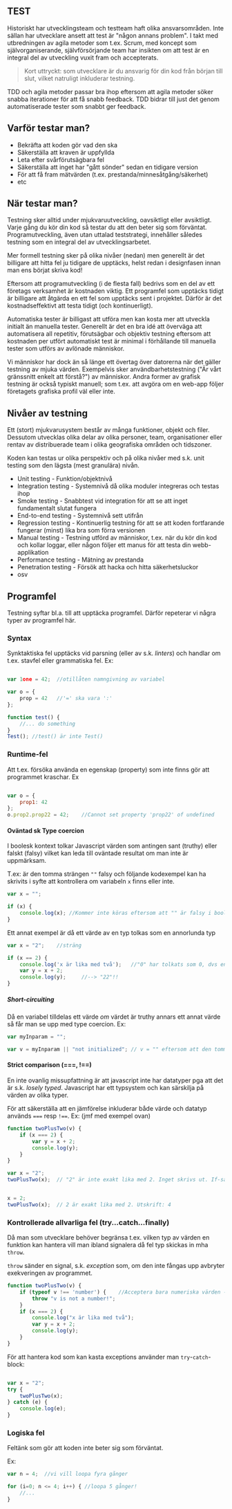 TEST
----


Historiskt har utvecklingsteam och testteam haft olika ansvarsområden. Inte sällan har utvecklare ansett att test är "någon annans problem".
I takt med utbredningen av agila metoder som t.ex. Scrum, med koncept som självorganiserande, självförsörjande team har insikten om att test är en integral del av utveckling vuxit fram och accepterats.
> Kort uttryckt: som utvecklare är du ansvarig för din kod från början till slut, vilket natruligt inkluderar testning.

TDD och agila metoder passar bra ihop eftersom att agila metoder söker snabba iterationer för att få snabb feedback. 
TDD bidrar till just det genom automatiserade tester som snabbt ger feedback.

## Varför testar man?
* Bekräfta att koden gör vad den ska
* Säkerställa att kraven är uppfyllda
* Leta efter svårförutsägbara fel
* Säkerställa att inget har "gått sönder" sedan en tidigare version
* För att få fram mätvärden (t.ex. prestanda/minnesåtgång/säkerhet)
* etc

## När testar man?
Testning sker alltid under mjukvaruutveckling, oavsiktligt eller avsiktligt. Varje gång du kör din kod så testar du att den beter sig som förväntat. Programutveckling, även utan uttalad teststrategi, innehåller således testning som en integral del av utvecklingsarbetet.

Mer formell testning sker på olika nivåer (nedan) men generellt är det billigare att hitta fel ju tidigare de upptäcks, helst redan i designfasen innan man ens börjat skriva kod!

Eftersom att programutveckling (i de flesta fall) bedrivs som en del av ett företags verksamhet är kostnaden viktig. Ett programfel som upptäcks tidigt är billigare att åtgärda en ett fel som upptäcks sent i projektet. Därför är det kostnadseffektivt att testa tidigt (och kontinuerligt).

Automatiska tester är billigast att utföra men kan kosta mer att utveckla initialt än manuella tester. Generellt är det en bra idé att överväga att automatisera all repetitiv, förutsägbar och objektiv testning eftersom att kostnaden per utfört automatiskt test är minimal i förhållande till manuella tester som utförs av avlönade människor. 

Vi människor har dock än så länge ett övertag över datorerna när det gäller testning av mjuka värden. Exempelvis sker användbarhetstestning ("Är vårt gränssnitt enkelt att förstå?") av människor. Andra former av grafisk testning är också typiskt manuell; som t.ex. att avgöra om en web-app följer företagets grafiska profil väl eller inte.


## Nivåer av testning
Ett (stort) mjukvarusystem består av många funktioner, objekt och filer. Dessutom utvecklas olika delar av olika personer, team, organisationer eller rentav av distribuerade team i olika geografiska områden och tidszoner.

Koden kan testas ur olika perspektiv och på olika nivåer med s.k. unit testing som den lägsta (mest granulära) nivån.


* Unit testing - Funktion/objektnivå
* Integration testing - Systemnivå då olika moduler integreras och testas ihop
* Smoke testing - Snabbtest vid integration för att se att inget fundamentalt slutat fungera
* End-to-end testing - Systemnivå sett utifrån
* Regression testing - Kontinuerlig testning för att se att koden fortfarande fungerar (minst) lika bra som förra versionen
* Manual testing - Testning utförd av människor, t.ex. när du kör din kod och kollar loggar, eller någon följer ett manus för att testa din webb-applikation
* Performance testing - Mätning av prestanda
* Penetration testing - Försök att hacka och hitta säkerhetsluckor
* osv


## Programfel

Testning syftar bl.a. till att upptäcka programfel. Därför repeterar vi några typer av programfel här.

### Syntax
Synktaktiska fel upptäcks vid parsning (eller av s.k. _linters_) och handlar om t.ex. stavfel eller grammatiska fel.
Ex:
```javascript

var 1one = 42;  //otillåten namngivning av variabel

var o = {
    prop = 42   //'=' ska vara ':'
};

function test() {
    //... do something
}
Test(); //test() är inte Test()
```

### Runtime-fel
Att t.ex. försöka använda en egenskap (property) som inte finns gör att programmet kraschar.
Ex
```javascript

var o = {
    prop1: 42
};
o.prop2.prop22 = 42;    //Cannot set property 'prop22' of undefined

```

#### Oväntad sk Type coercion
I boolesk kontext tolkar Javascript värden som antingen sant (truthy) eller falskt (falsy) vilket kan leda till oväntade resultat om man inte är uppmärksam.

T.ex: är den tomma strängen `""` falsy och följande kodexempel kan ha skrivits i syfte att kontrollera om variabeln `x` finns eller inte.
```javascript
var x = "";

if (x) {
    console.log(x); //Kommer inte köras eftersom att "" är falsy i boolesk kontext
}

``` 

Ett annat exempel är då ett värde av en typ tolkas som en annorlunda typ
```javascript
var x = "2";    //sträng

if (x == 2) {
    console.log('x är lika med två');   //"0" har tolkats som 0, dvs en sträng tolkas som en integer
    var y = x + 2;
    console.log(y);     //--> "22"!!
}

```

##### Short-circuiting
Då en variabel tilldelas ett värde _om_ värdet är truthy annars ett annat värde så får man se upp med type coercion.
Ex:
```javascript
var myInparam = "";

var v = myInparam || "not initialized"; // v = "" eftersom att den tomma strängen är truthy.

```

#### Strict comparison (===, !==)

En inte ovanlig missupfattning är att javascript inte har datatyper pga att det är s.k. _losely typed_.
Javascript har ett typsystem och kan särskilja på värden av olika typer.

För att säkerställa att en jämförelse inkluderar både värde och datatyp används `===` resp `!==`.
Ex: (jmf med exempel ovan)
```javascript
function twoPlusTwo(v) {
    if (x === 2) {
        var y = x + 2;
        console.log(y);
    }
}

var x = "2";
twoPlusTwo(x);  // "2" är inte exakt lika med 2. Inget skrivs ut. If-satsen evaluerar till false


x = 2;
twoPlusTwo(x);  // 2 är exakt lika med 2. Utskrift: 4

```


### Kontrollerade allvarliga fel (try...catch...finally)
Då man som utvecklare behöver begränsa t.ex. vilken typ av värden en funktion kan hantera vill man ibland signalera då fel typ skickas in mha `throw`.

`throw` sänder en signal, s.k. _exception_ som, om den inte fångas upp avbryter exekveringen av programmet.
```javascript
function twoPlusTwo(v) {
    if (typeof v !== 'number') {    //Acceptera bara numeriska värden - inte t.ex. strängar
        throw "v is not a number!";
    }
    if (x === 2) {
        console.log("x är lika med två");
        var y = x + 2;
        console.log(y);
    }
}

```

För att hantera kod som kan kasta exceptions använder man `try`-`catch`-block:
```javascript

var x = "2";
try {
    twoPlusTwo(x);
} catch (e) {
    console.log(e);
}

```




### Logiska fel
Feltänk som gör att koden inte beter sig som förväntat.

Ex:
```javascript
var n = 4;  //vi vill loopa fyra gånger

for (i=0; n <= 4; i++) { //loopa 5 gånger!
    //... 
}
```



